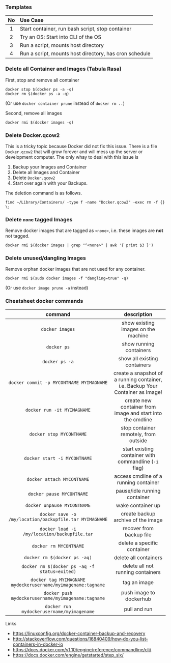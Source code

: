 
### Templates

| No | Use Case |
|:--:|:---------|
| 1  | Start container, run bash script, stop container |
| 2  | Try an OS: Start into CLI of the OS |
| 3  | Run a script, mounts host directory |
| 4  | Run a script, mounts host directory, has cron schedule |

### Delete all Container and Images (Tabula Rasa)
First, stop and remove all container

```
docker stop $(docker ps -a -q)
docker rm $(docker ps -a -q)
```
(Or use `docker container prune` instead of `docker rm ..`)

Second, remove all images

```
docker rmi $(docker images -q)
```


### Delete Docker.qcow2 
This is a tricky topic because Docker did not fix this issue.
There is a file `Docker.qcow2` that will grow forever and will mess up the server or development computer.
The only whay to deal with this issue is

1. Backup your Images and Container
2. Delete all Images and Container
3. Delete `Docker.qcow2`
4. Start over again with your Backups.

The deletion command is as follows.

```
find ~/Library/Containers/ -type f -name "Docker.qcow2" -exec rm -f {} \;
```

### Delete `none` tagged Images
Remove docker images that are tagged as `<none>`, i.e. these images are **not** not tagged.

```
docker rmi $(docker images | grep "^<none>" | awk '{ print $3 }')
```

### Delete unused/dangling Images
Remove orphan docker images that are not used for any container. 

```
docker rmi $(sudo docker images -f "dangling=true" -q)
```
(Or use `docker image prune -a` instead)


### Cheatsheet docker commands

| command | description |
|:-------:|:-----------:|
| `docker images` | show existing images on the machine |
| `docker ps` |  show running containers |
| `docker ps -a` |  show all existing containers |
| `docker commit -p MYCONTNAME MYIMAGNAME` | create a snapshot of a running container, i.e. Backup Your Container as Image! |
| `docker run -it MYIMAGNAME` |  create new container from image and start into the cmdline |
| `docker stop MYCONTNAME` | stop container remotely, from outside |
| `docker start -i MYCONTNAME` | start existing container with commandline (`-i` flag) |
| `docker attach MYCONTNAME` |  access cmdline of a running container |
| `docker pause MYCONTNAME` | pause/idle running container |
| `docker unpause MYCONTNAME` |  wake container up |
| `docker save -o /my/location/backupfile.tar MYIMAGNAME` |  create backup archive of the image |
| `docker load -i /my/location/backupfile.tar` |  recover from backup file |
| `docker rm MYCONTNAME` | delete a specific container |
| `docker rm $(docker ps -aq)` | delete all containers |
| `docker rm $(docker ps -aq -f status=exited)` | delete all not running containers |
| `docker tag MYIMAGNAME mydockerusername/myimagename:tagname` |  tag an image |
| `docker push mydockerusername/myimagename:tagname` |  push image to dockerhub |
| `docker run mydockerusername/myimagename` | pull and run |

Links

* https://linuxconfig.org/docker-container-backup-and-recovery
* http://stackoverflow.com/questions/16840409/how-do-you-list-containers-in-docker-io
* https://docs.docker.com/v1.10/engine/reference/commandline/cli/
* https://docs.docker.com/engine/getstarted/step_six/
 